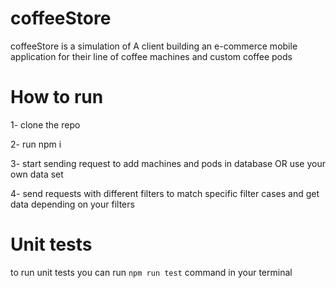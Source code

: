 # coffeeStore

coffeeStore is a simulation of A client building an e-commerce mobile application for their line of coffee machines and custom coffee pods


# How to run

1- clone the repo

2- run npm i 

3- start sending request to add machines and pods in database OR use your own data set

4- send requests with different filters to match specific filter cases and get data depending on your filters


# Unit tests
to run unit tests you can run `npm run test` command in your terminal


